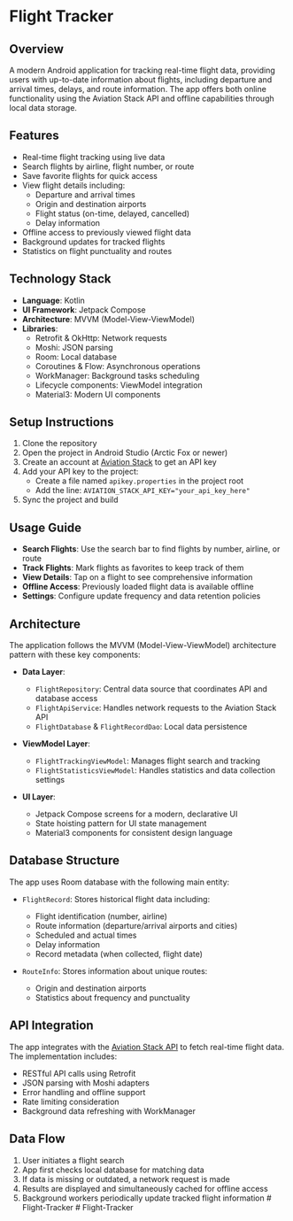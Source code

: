 # Flight Tracker

## Overview
A modern Android application for tracking real-time flight data, providing users with up-to-date information about flights, including departure and arrival times, delays, and route information. The app offers both online functionality using the Aviation Stack API and offline capabilities through local data storage.

## Features
- Real-time flight tracking using live data
- Search flights by airline, flight number, or route
- Save favorite flights for quick access
- View flight details including:
  - Departure and arrival times
  - Origin and destination airports
  - Flight status (on-time, delayed, cancelled)
  - Delay information
- Offline access to previously viewed flight data
- Background updates for tracked flights
- Statistics on flight punctuality and routes

## Technology Stack
- **Language**: Kotlin
- **UI Framework**: Jetpack Compose
- **Architecture**: MVVM (Model-View-ViewModel)
- **Libraries**:
  - Retrofit & OkHttp: Network requests
  - Moshi: JSON parsing
  - Room: Local database
  - Coroutines & Flow: Asynchronous operations
  - WorkManager: Background tasks scheduling
  - Lifecycle components: ViewModel integration
  - Material3: Modern UI components

## Setup Instructions
1. Clone the repository
2. Open the project in Android Studio (Arctic Fox or newer)
3. Create an account at [Aviation Stack](https://aviationstack.com/) to get an API key
4. Add your API key to the project:
   - Create a file named `apikey.properties` in the project root
   - Add the line: `AVIATION_STACK_API_KEY="your_api_key_here"`
5. Sync the project and build

## Usage Guide
- **Search Flights**: Use the search bar to find flights by number, airline, or route
- **Track Flights**: Mark flights as favorites to keep track of them
- **View Details**: Tap on a flight to see comprehensive information
- **Offline Access**: Previously loaded flight data is available offline
- **Settings**: Configure update frequency and data retention policies

## Architecture
The application follows the MVVM (Model-View-ViewModel) architecture pattern with these key components:

- **Data Layer**:
  - `FlightRepository`: Central data source that coordinates API and database access
  - `FlightApiService`: Handles network requests to the Aviation Stack API
  - `FlightDatabase` & `FlightRecordDao`: Local data persistence

- **ViewModel Layer**:
  - `FlightTrackingViewModel`: Manages flight search and tracking
  - `FlightStatisticsViewModel`: Handles statistics and data collection settings

- **UI Layer**:
  - Jetpack Compose screens for a modern, declarative UI
  - State hoisting pattern for UI state management
  - Material3 components for consistent design language

## Database Structure
The app uses Room database with the following main entity:

- `FlightRecord`: Stores historical flight data including:
  - Flight identification (number, airline)
  - Route information (departure/arrival airports and cities)
  - Scheduled and actual times
  - Delay information
  - Record metadata (when collected, flight date)

- `RouteInfo`: Stores information about unique routes:
  - Origin and destination airports
  - Statistics about frequency and punctuality

## API Integration
The app integrates with the [Aviation Stack API](https://aviationstack.com/) to fetch real-time flight data. The implementation includes:

- RESTful API calls using Retrofit
- JSON parsing with Moshi adapters
- Error handling and offline support
- Rate limiting consideration
- Background data refreshing with WorkManager

## Data Flow
1. User initiates a flight search
2. App first checks local database for matching data
3. If data is missing or outdated, a network request is made
4. Results are displayed and simultaneously cached for offline access
5. Background workers periodically update tracked flight information
#   F l i g h t - T r a c k e r  
 #   F l i g h t - T r a c k e r  
 